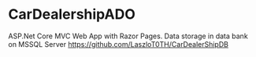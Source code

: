 # CarDealershipADO
 ASP.Net Core MVC Web App with Razor Pages. Data storage in data bank on MSSQL Server https://github.com/LaszloT0TH/CarDealerShipDB
